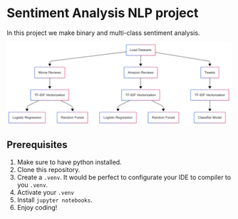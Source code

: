 # Sentiment Analysis NLP project
In this project we make binary and multi-class sentiment analysis.

![workflow-diagram.png](diagrams/workflow-diagram.png)

## Prerequisites
1. Make sure to have python installed.
2. Clone this repository.
3. Create a ```.venv```. It would be perfect to configurate your IDE to compiler to you ```.venv```.
4. Activate your ```.venv```
5. Install ```jupyter notebooks```.
6. Enjoy coding!

